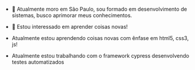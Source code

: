 - 👋 Atualmente moro em São Paulo, sou formado em desenvolvimento de sistemas, busco aprimorar meus conhecimentos.    
- 👀 Estou interessado em aprender coisas novas!

-  Atualmente estou aprendendo coisas novas com ênfase em html5, css3, js!
- Atualmente estou trabalhando com o framework cypress desenvolvendo testes automatizados
<!---
Edson-html-css-js/Edson-html-css-js is a ✨ special ✨ repository because its `README.md` (this file) appears on your GitHub profile.
You can click the Preview link to take a look at your changes.
--->











